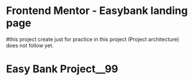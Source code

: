 # Frontend Mentor - Easybank landing page
#this project create just for practice in this project (Project architecture) does not follow yet.
# Easy Bank Project__99
